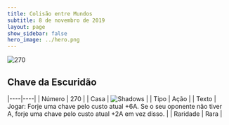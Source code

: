 ```yaml
---
title: Colisão entre Mundos
subtitle: 8 de novembro de 2019
layout: page
show_sidebar: false
hero_image: ../hero.png
---
```


![270](https://cdn.keyforgegame.com/media/card_front/pt/452_270_VHRR6QWG3C3_pt.png)

## Chave da Escuridão

|----|----|
| Número | 270 |
| Casa | ![Shadows](https://archonarcana.com/images/thumb/e/ee/Shadows.png/22px-Shadows.png "Sombras") |
| Tipo | Ação |
| Texto | Jogar: Forje uma chave pelo custo atual +6A. Se o seu oponente não tiver A, forje uma chave pelo custo atual +2A em vez disso. |
| Raridade | Rara |
